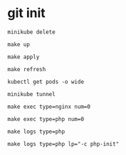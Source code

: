 # git init

```shell
minikube delete
```
```shell
make up
```
```shell
make apply
```
```shell
make refresh
```
```shell
kubectl get pods -o wide
```
```shell
minikube tunnel
```
```shell
make exec type=nginx num=0
```
```shell
make exec type=php num=0
```
```shell
make logs type=php
```
```shell
make logs type=php lp="-c php-init"
```